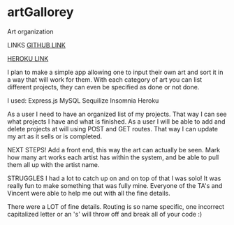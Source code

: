 # artGallorey
Art organization 

LINKS 
[GITHUB LINK](https://github.com/mayaj0yce/artGallorey.git)

[HEROKU LINK](https://git.heroku.com/afternoon-beyond-14221.git)

I plan to make a simple app allowing one to input their own art and sort it in a way that will work for them. With each category of art you can list different projects, they can even be specified as done or not done. 

I used:
Express.js
MySQL
Sequilize 
Insomnia 
Heroku 

As a user I need to have an organized list of my projects. 
That way I can see what projects I have and what is finished. 
As a user I will be able to add and delete projects at will using POST and GET routes.
That way I can update my art as it sells or is completed.


NEXT STEPS!
Add a front end, this way the art can actually be seen.
Mark how many art works each artist has within the system, and be able to pull them all up with the artist name.


STRUGGLES
I had a lot to catch up on and on top of that I was solo! It was really fun to make something that was fully mine. 
Everyone of the TA's and Vincent were able to help me out with all the fine details.

There were a LOT of fine details. 
Routing is so name specific, one incorrect capitalized letter or an 's' will throw off and break all of your code :)

